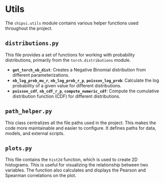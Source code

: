 # Utils

The `chipvi.utils` module contains various helper functions used throughout the project.

## `distributions.py`

This file provides a set of functions for working with probability distributions, primarily from the `torch.distributions` module.

- **`get_torch_nb_dist`**: Creates a Negative Binomial distribution from different parameterizations.
- **`nb_log_prob_mu_r`**, **`nb_log_prob_r_p`**, **`poisson_log_prob`**: Calculate the log probability of a given value for different distributions.
- **`poisson_cdf`**, **`nb_cdf_r_p`**, **`compute_numeric_cdf`**: Compute the cumulative distribution function (CDF) for different distributions.

## `path_helper.py`

This class centralizes all the file paths used in the project. This makes the code more maintainable and easier to configure. It defines paths for data, models, and external scripts.

## `plots.py`

This file contains the `hist2d` function, which is used to create 2D histograms. This is useful for visualizing the relationship between two variables. The function also calculates and displays the Pearson and Spearman correlations on the plot.
